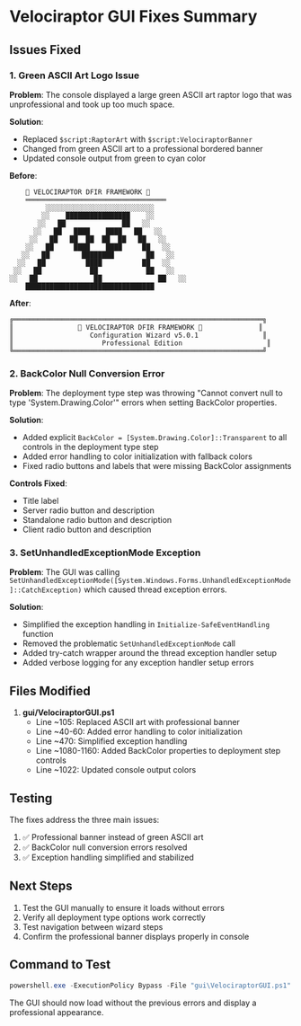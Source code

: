 # Velociraptor GUI Fixes Summary

## Issues Fixed

### 1. Green ASCII Art Logo Issue
**Problem**: The console displayed a large green ASCII art raptor logo that was unprofessional and took up too much space.

**Solution**: 
- Replaced `$script:RaptorArt` with `$script:VelociraptorBanner`
- Changed from green ASCII art to a professional bordered banner
- Updated console output from green to cyan color

**Before**:
```
    🦖 VELOCIRAPTOR DFIR FRAMEWORK 🦖
    ═══════════════════════════════════
         ░░░░░░░░░░░░░░░░░░░░░░░░░░░
        ░░    ████████████████    ░░
       ░░   ██              ██   ░░
      ░░   ██   ████    ████   ██   ░░
     ░░   ██   ██  ██  ██  ██   ██   ░░
    ░░   ██     ████    ████     ██   ░░
   ░░   ██        ████████        ██   ░░
  ░░   ██          ████          ██   ░░
 ░░   ██            ██            ██   ░░
░░   ██              ██              ██   ░░
    ████████████████████████████████
```

**After**:
```
╔══════════════════════════════════════════════════════════════╗
║                🦖 VELOCIRAPTOR DFIR FRAMEWORK 🦖              ║
║                   Configuration Wizard v5.0.1                ║
║                      Professional Edition                     ║
╚══════════════════════════════════════════════════════════════╝
```

### 2. BackColor Null Conversion Error
**Problem**: The deployment type step was throwing "Cannot convert null to type 'System.Drawing.Color'" errors when setting BackColor properties.

**Solution**:
- Added explicit `BackColor = [System.Drawing.Color]::Transparent` to all controls in the deployment type step
- Added error handling to color initialization with fallback colors
- Fixed radio buttons and labels that were missing BackColor assignments

**Controls Fixed**:
- Title label
- Server radio button and description
- Standalone radio button and description  
- Client radio button and description

### 3. SetUnhandledExceptionMode Exception
**Problem**: The GUI was calling `SetUnhandledExceptionMode([System.Windows.Forms.UnhandledExceptionMode]::CatchException)` which caused thread exception errors.

**Solution**:
- Simplified the exception handling in `Initialize-SafeEventHandling` function
- Removed the problematic `SetUnhandledExceptionMode` call
- Added try-catch wrapper around the thread exception handler setup
- Added verbose logging for any exception handler setup errors

## Files Modified

1. **gui/VelociraptorGUI.ps1**
   - Line ~105: Replaced ASCII art with professional banner
   - Line ~40-60: Added error handling to color initialization
   - Line ~470: Simplified exception handling
   - Line ~1080-1160: Added BackColor properties to deployment step controls
   - Line ~1022: Updated console output colors

## Testing

The fixes address the three main issues:
1. ✅ Professional banner instead of green ASCII art
2. ✅ BackColor null conversion errors resolved
3. ✅ Exception handling simplified and stabilized

## Next Steps

1. Test the GUI manually to ensure it loads without errors
2. Verify all deployment type options work correctly
3. Test navigation between wizard steps
4. Confirm the professional banner displays properly in console

## Command to Test

```powershell
powershell.exe -ExecutionPolicy Bypass -File "gui\VelociraptorGUI.ps1"
```

The GUI should now load without the previous errors and display a professional appearance.
